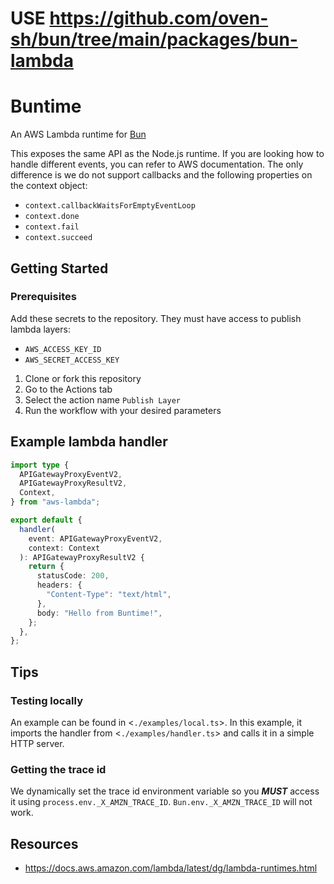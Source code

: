 # USE https://github.com/oven-sh/bun/tree/main/packages/bun-lambda

# Buntime

An AWS Lambda runtime for [Bun](https://bun.sh/)

This exposes the same API as the Node.js runtime. If you are looking how to handle different events, you can refer to AWS documentation. The only difference is we do not support callbacks and the following properties on the context object:

- `context.callbackWaitsForEmptyEventLoop`
- `context.done`
- `context.fail`
- `context.succeed`

## Getting Started

### Prerequisites

Add these secrets to the repository. They must have access to publish lambda layers:

- `AWS_ACCESS_KEY_ID`
- `AWS_SECRET_ACCESS_KEY`

1. Clone or fork this repository
2. Go to the Actions tab
3. Select the action name `Publish Layer`
4. Run the workflow with your desired parameters

## Example lambda handler

```ts
import type {
  APIGatewayProxyEventV2,
  APIGatewayProxyResultV2,
  Context,
} from "aws-lambda";

export default {
  handler(
    event: APIGatewayProxyEventV2,
    context: Context
  ): APIGatewayProxyResultV2 {
    return {
      statusCode: 200,
      headers: {
        "Content-Type": "text/html",
      },
      body: "Hello from Buntime!",
    };
  },
};
```

## Tips

### Testing locally

An example can be found in <`./examples/local.ts`>. In this example, it imports the handler from <`./examples/handler.ts`> and calls it in a simple HTTP server.

### Getting the trace id

We dynamically set the trace id environment variable so you _**MUST**_ access it using `process.env._X_AMZN_TRACE_ID`. `Bun.env._X_AMZN_TRACE_ID` will not work.

## Resources

- <https://docs.aws.amazon.com/lambda/latest/dg/lambda-runtimes.html>
